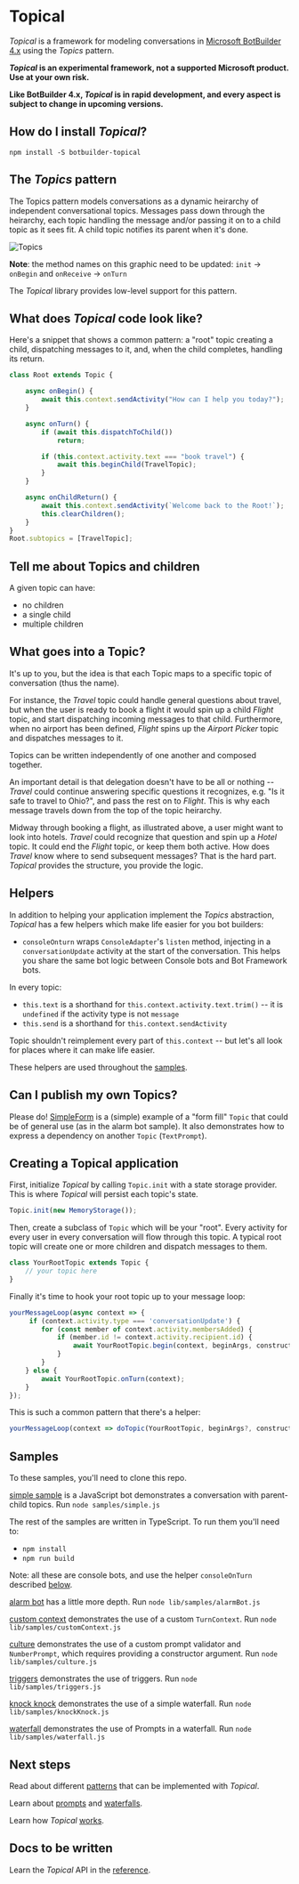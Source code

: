 # Topical

*Topical* is a framework for modeling conversations in [Microsoft BotBuilder 4.x](https://github.com/microsoft/botbuilder-js) using the *Topics* pattern.

***Topical* is an experimental framework, not a supported Microsoft product. Use at your own risk.**

**Like BotBuilder 4.x, *Topical* is in rapid development, and every aspect is subject to change in upcoming versions.**

## How do I install *Topical*?

`npm install -S botbuilder-topical`

## The *Topics* pattern

The Topics pattern models conversations as a dynamic heirarchy of independent conversational topics. Messages pass down through the heirarchy, each topic handling the message and/or passing it on to a child topic as it sees fit. A child topic notifies its parent when it's done.

![Topics](/Topics.gif)

**Note**: the method names on this graphic need to be updated: `init` -> `onBegin` and `onReceive` -> `onTurn`

The *Topical* library provides low-level support for this pattern. 

## What does *Topical* code look like?

Here's a snippet that shows a common pattern: a "root" topic creating a child, dispatching messages to it, and, when the child completes, handling its return.
```ts
class Root extends Topic {

    async onBegin() {
        await this.context.sendActivity("How can I help you today?");
    }

    async onTurn() {
        if (await this.dispatchToChild())
            return;

        if (this.context.activity.text === "book travel") {
            await this.beginChild(TravelTopic);
        }
    }

    async onChildReturn() {
        await this.context.sendActivity(`Welcome back to the Root!`);
        this.clearChildren();
    }
}
Root.subtopics = [TravelTopic];
```

## Tell me about Topics and children

A given topic can have:

* no children
* a single child
* multiple children

## What goes into a Topic?

It's up to you, but the idea is that each Topic maps to a specific topic of conversation (thus the name).

For instance, the *Travel* topic could handle general questions about travel, but when the user is ready to book a flight it would spin up a child *Flight* topic, and start dispatching incoming messages to that child. Furthermore, when no airport has been defined, *Flight* spins up the *Airport Picker* topic and dispatches messages to it.

Topics can be written independently of one another and composed together.

An important detail is that delegation doesn't have to be all or nothing -- *Travel* could continue answering specific questions it recognizes, e.g. "Is it safe to travel to Ohio?", and pass the rest on to *Flight*. This is why each message travels down from the top of the topic heirarchy.

Midway through booking a flight, as illustrated above, a user might want to look into hotels. *Travel* could recognize that question and spin up a *Hotel* topic. It could end the *Flight* topic, or keep them both active. How does *Travel* know where to send subsequent messages? That is the hard part. *Topical* provides the structure, you provide the logic.

## Helpers

In addition to helping your application implement the *Topics* abstraction, *Topical* has a few helpers which make life easier for you bot builders:

* `consoleOnturn` wraps `ConsoleAdapter`'s `listen` method, injecting in a `conversationUpdate` activity at the start of the conversation. This helps you share the same bot logic between Console bots and Bot Framework bots.

In every topic:
* `this.text` is a shorthand for `this.context.activity.text.trim()` -- it is `undefined` if the activity type is not `message`
* `this.send` is a shorthand for `this.context.sendActivity`

Topic shouldn't reimplement every part of `this.context` -- but let's all look for places where it can make life easier. 

These helpers are used throughout the [samples](#samples).

## Can I publish my own Topics?

Please do! [SimpleForm](/src/SimpleForm.ts) is a (simple) example of a "form fill" `Topic` that could be of general use (as in the alarm bot sample). It also demonstrates how to express a dependency on another `Topic` (`TextPrompt`).

## Creating a Topical application

First, initialize *Topical* by calling `Topic.init` with a state storage provider. This is where *Topical* will persist each topic's state.
```ts
Topic.init(new MemoryStorage());
```
Then, create a subclass of `Topic` which will be your "root". Every activity for every user in every conversation will flow through this topic. A typical root topic will create one or more children and dispatch messages to them.
```ts
class YourRootTopic extends Topic {
    // your topic here
}
```
Finally it's time to hook your root topic up to your message loop:
```ts
yourMessageLoop(async context => {
     if (context.activity.type === 'conversationUpdate') {
        for (const member of context.activity.membersAdded) {
            if (member.id != context.activity.recipient.id) {
                await YourRootTopic.begin(context, beginArgs, constructorArgs);
            }
        }
    } else {
        await YourRootTopic.onTurn(context);
    }
});
```
This is such a common pattern that there's a helper:
```ts
yourMessageLoop(context => doTopic(YourRootTopic, beginArgs?, constructorArgs?));
```

## Samples

To these samples, you'll need to clone this repo.

[simple sample](/samples/simple.js) is a JavaScript bot demonstrates a conversation with parent-child topics. Run `node samples/simple.js`

The rest of the samples are written in TypeScript. To run them you'll need to:

* `npm install`
* `npm run build`

Note: all these are console bots, and use the helper `consoleOnTurn` described [below](#helpers).

[alarm bot](/samples/alarmBot.ts) has a little more depth. Run `node lib/samples/alarmBot.js`

[custom context](/samples/customContext.ts) demonstrates the use of a custom `TurnContext`. Run `node lib/samples/customContext.js`

[culture](/samples/culture.ts) demonstrates the use of a custom prompt validator and `NumberPrompt`, which requires providing a constructor argument. Run `node lib/samples/culture.js`

[triggers](/samples/triggers.ts) demonstrates the use of triggers. Run `node lib/samples/triggers.js`

[knock knock](/samples/knockKnock.ts) demonstrates the use of a simple waterfall. Run `node lib/samples/knockKnock.js`

[waterfall](/samples/knockKnock.ts) demonstrates the use of Prompts in a waterfall. Run `node lib/samples/waterfall.js`

## Next steps

Read about different [patterns](/docs/patterns.md) that can be implemented with *Topical*.

Learn about [prompts](/docs/prompts.md) and [waterfalls](/docs/waterfalls.md).

Learn how *Topical* [works](/docs/understanding.md).

## Docs to be written

Learn the *Topical* API in the [reference](/docs/reference.md).

